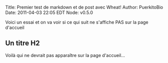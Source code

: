 Title: Premier test de markdown et de post avec Wheat!
Author: PuerkitoBio
Date: 2011-04-03 22:05 EDT
Node: v0.5.0

Voici un essai et on va voir si ce qui suit ne s'affiche PAS sur la page d'accueil

## Un titre H2

Voilà qui ne devrait pas apparaître sur la page d'accueil...
